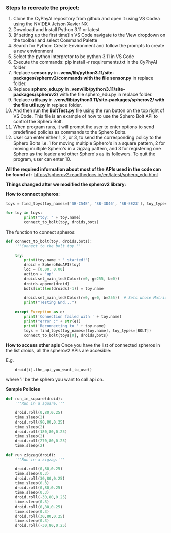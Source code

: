 ### Steps to recreate the project:
1) Clone the CyPhyAI repository from github and open it using VS Codea using the NVIDEA Jetson Xavier NX
2) Download and Install Python 3.11 or latest
3) (If setting up the first time)In VS Code navigate to the View dropdown on the toolbar and select Command Palette
4) Search for Python: Create Environment and follow the prompts to create a new environment
3) Select the python interpretor to be python 3.11 in VS Code
4) Execute the commands: pip install -r requirements.txt in the CyPhyAI folder
5) Replace **sensor.py** in **.venv/lib/python3.11/site-packages/spherov2/commands with the file sensor.py** in replace folder.
6) Replace **sphero_edu.py** in **.venv/lib/python3.11/site-packages/spherov2/** with the file sphero_edu.py in replace folder.
7) Replace **utils.py** in **.venv/lib/python3.11/site-packages/spherov2/ with the file utils.py** in replace folder.
8) And then run the **BoltTest.py** file using the run button on the top right of VS Code. This file is an example of how to use the Sphero Bolt API to control the Sphero Bolt.
9) When program runs, it will prompt the user to enter options to send predefined policies as commands to the Sphero Bolts.
10) User can enter either 1, 2, or 3, to send the corresponding policy to the Sphero Bolts i.e. 1 for moving multiple Sphero's in a square pattern, 2 for moving multiple Sphero's in a zigzag pattern, and 3 for registering one Sphero as the leader and other Sphero's as its followers. To quit the program, user can enter 10.

**All the required information about most of the APIs used in the code can be found at :**
https://spherov2.readthedocs.io/en/latest/sphero_edu.html


**Things changed after we modified the spherov2 library:**

**How to connect spheros:**

```python
toys = find_toys(toy_names=['SB-C54E', 'SB-3D46', 'SB-EE23'], toy_types=[BOLT]) 

for toy in toys:
        print("toy: " + toy.name)
        connect_to_bolt(toy, droids,bots)
```

The function to connect spheros:

```python
def connect_to_bolt(toy, droids,bots):
    '''Connect to the bolt toy.'''

    try:
        print(toy.name + ' started!')
        droid = SpheroEduAPI(toy)
        loc = [0.00, 0.00]
        action = "up"
        droid.set_main_led(Color(r=0, g=255, b=0))
        droids.append(droid)
        bots[int(len(droids)-1)] = toy.name
        
        droid.set_main_led(Color(r=0, g=0, b=255))  # Sets whole Matrix
        print("Testing End...")

    except Exception as e:
        print('Connection failed with ' + toy.name)
        print("error :" + str(e))
        print('Reconnecting to ' + toy.name)
        toys = find_toys(toy_names=[toy.name], toy_types=[BOLT])
        connect_to_bolt(toys[0], droids,bots)

```


**How to access other apis**
Once you have the list of connected spheros in the list droids, all the spherov2 APIs are accesible:

E.g.
```python
    droid[i].the_api_you_want_to_use() 
```
   where 'i' be the sphero you want to call api on.

**Sample Policies**

```python
def run_in_square(droid): 
    '''Run in a square.'''

    droid.roll(0,80,0.25)
    time.sleep(2)
    droid.roll(90,80,0.25)
    time.sleep(2)
    droid.roll(180,80,0.25)
    time.sleep(2)
    droid.roll(270,80,0.25)
    time.sleep(2)

def run_zigzag(droid):
    '''Run in a zigzag.'''

    droid.roll(0,80,0.25)
    time.sleep(0.3)
    droid.roll(30,80,0.25)
    time.sleep(0.3)
    droid.roll(0,80,0.25)
    time.sleep(0.3)
    droid.roll(-30,80,0.25)
    time.sleep(0.3)
    droid.roll(0,80,0.25)
    time.sleep(0.3)
    droid.roll(30,80,0.25)
    time.sleep(0.3)
    droid.roll(-30,80,0.25)
```

